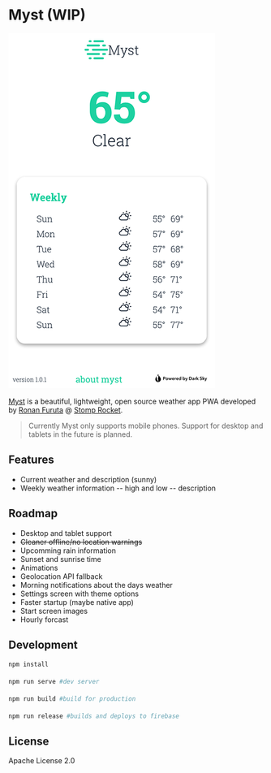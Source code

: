 # Myst (WIP)

![Myst home screen](./screenshot.PNG)

[Myst](https://myst.stomprocket.io) is a beautiful, lightweight, open source weather app PWA developed by [Ronan Furuta](https://brainstormincstudio.com) @ [Stomp Rocket](https://stomprocket.io).

> Currently Myst only supports mobile phones. Support for desktop and tablets in the future is planned.

## Features

- Current weather and description (sunny)
- Weekly weather information
  -- high and low
  -- description

## Roadmap

- Desktop and tablet support
- ~~Cleaner offline/no location warnings~~
- Upcomming rain information
- Sunset and sunrise time
- Animations
- Geolocation API fallback
- Morning notifications about the days weather
- Settings screen with theme options
- Faster startup (maybe native app)
- Start screen images
- Hourly forcast

## Development

```bash
npm install

npm run serve #dev server

npm run build #build for production

npm run release #builds and deploys to firebase
```

## License

Apache License 2.0
